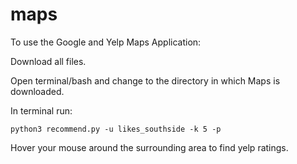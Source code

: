 # maps

To use the Google and Yelp Maps Application:

Download all files.

Open terminal/bash and change to the directory in which Maps is downloaded.

In terminal run:

    python3 recommend.py -u likes_southside -k 5 -p

Hover your mouse around the surrounding area to find yelp ratings.



